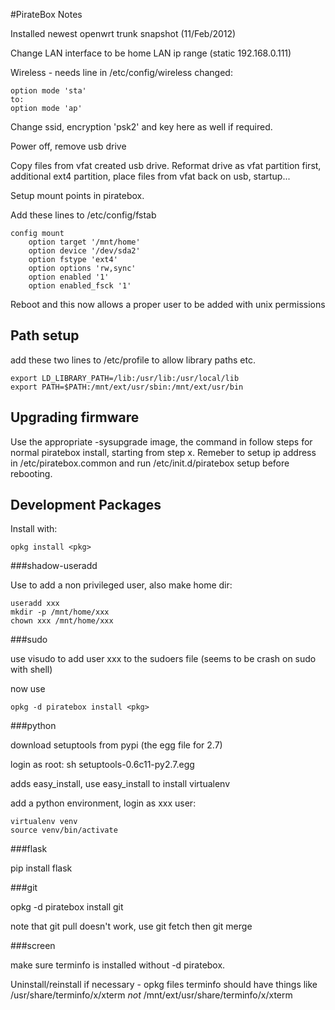 #PirateBox Notes

Installed newest openwrt trunk snapshot (11/Feb/2012)

Change LAN interface to be home LAN ip range (static 192.168.0.111)

Wireless - needs line in /etc/config/wireless changed:

	option mode 'sta'
	to:
	option mode 'ap'

Change ssid, encryption 'psk2' and key here as well if required.

Power off, remove usb drive

Copy files from vfat created usb drive. Reformat drive as vfat partition first, additional ext4 partition, place files from vfat back on usb, startup...

Setup mount points in piratebox.

Add these lines to /etc/config/fstab

	config mount
		option target '/mnt/home'
		option device '/dev/sda2'
		option fstype 'ext4'
		option options 'rw,sync'
		option enabled '1'
		option enabled_fsck '1'

Reboot and this now allows a proper user to be added with unix permissions

## Path setup

add these two lines to /etc/profile to allow library paths etc.
	
	export LD_LIBRARY_PATH=/lib:/usr/lib:/usr/local/lib 
	export PATH=$PATH:/mnt/ext/usr/sbin:/mnt/ext/usr/bin

## Upgrading firmware

Use the appropriate -sysupgrade image, the command in follow steps for normal piratebox install, starting from step x. Remeber to setup ip address in /etc/piratebox.common and run /etc/init.d/piratebox setup before rebooting.

## Development Packages

Install with:

	opkg install <pkg>

###shadow-useradd

Use to add a non privileged user, also make home dir:

	useradd xxx
	mkdir -p /mnt/home/xxx
	chown xxx /mnt/home/xxx

###sudo

use visudo to add user xxx to the sudoers file (seems to be crash on sudo with shell)

now use

	opkg -d piratebox install <pkg>

###python

download setuptools from pypi (the egg file for 2.7)

login as root: sh setuptools-0.6c11-py2.7.egg

adds easy_install, use easy_install to install virtualenv

add a python environment, login as xxx user:

	virtualenv venv
	source venv/bin/activate

###flask

pip install flask

###git

opkg -d piratebox install git

note that git pull doesn't work, use git fetch then git merge

###screen

make sure terminfo is installed without -d piratebox.

Uninstall/reinstall if necessary - opkg files terminfo should have things like /usr/share/terminfo/x/xterm *not* /mnt/ext/usr/share/terminfo/x/xterm
